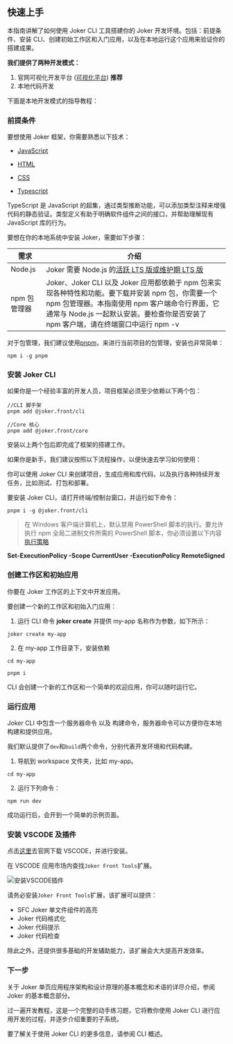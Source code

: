 ## 快速上手

本指南讲解了如何使用 Joker CLI 工具搭建你的 Joker 开发环境。包括：前提条件、安装 CLI、创建初始工作区和入门应用，以及在本地运行这个应用来验证你的搭建成果。

**我们提供了两种开发模式：**

1. 官网可视化开发平台 ([可视化平台](https://viscode.jokers.pub)) **推荐**
2. 本地代码开发

下面是本地开发模式的指导教程：

### 前提条件

要想使用 Joker 框架，你需要熟悉以下技术：

-   [JavaScript](https://developer.mozilla.org/docs/Web/JavaScript/A_re-introduction_to_JavaScript)

-   [HTML](https://developer.mozilla.org/docs/Learn/HTML/Introduction_to_HTML)

-   [CSS](https://developer.mozilla.org/docs/Learn/CSS/First_steps)

-   [Typescript](https://www.typescriptlang.org/)

TypeScript 是 JavaScript 的超集，通过类型推断功能，可以添加类型注释来增强代码的静态验证。类型定义有助于明确软件组件之间的接口，并帮助理解现有 JavaScript 库的行为。

要想在你的本地系统中安装 Joker，需要如下步骤：

| 需求         | 介绍                                                                                                                                                                                                                                        |
| ------------ | ------------------------------------------------------------------------------------------------------------------------------------------------------------------------------------------------------------------------------------------- |
| Node.js      | Joker 需要 Node.js 的[活跃 LTS 版或维护期 LTS 版](https://nodejs.org/en)                                                                                                                                                                    |
| npm 包管理器 | Joker、Joker CLI 以及 Joker 应用都依赖于 npm 包来实现各种特性和功能。要下载并安装 npm 包，你需要一个 npm 包管理器。本指南使用 npm 客户端命令行界面，它通常与 Node.js 一起默认安装。要检查你是否安装了 npm 客户端，请在终端窗口中运行 npm -v |

对于包管理，我们建议使用[pnpm](https://pnpm.js.org/)，来进行当前项目的包管理，安装也非常简单：

```
npm i -g pnpm
```

### 安装 Joker CLI

如果你是一个经验丰富的开发人员，项目框架必须至少依赖以下两个包：

```
//CLI 脚手架
pnpm add @joker.front/cli

//Core 核心
pnpm add @joker.front/core
```

安装以上两个包后即完成了框架的搭建工作。

如果你是新手，我们建议按照以下流程操作，以便快速去学习如何使用：

你可以使用 Joker CLI 来创建项目，生成应用和库代码，以及执行各种持续开发任务，比如测试、打包和部署。

要安装 Joker CLI，请打开终端/控制台窗口，并运行如下命令：

```
pnpm i -g @joker.front/cli
```

> 在 Windows 客户端计算机上，默认禁用 PowerShell 脚本的执行。要允许执行 npm 全局二进制文件所需的 PowerShell 脚本，你必须设置以下内容[执行策略](https://learn.microsoft.com/en-us/powershell/module/microsoft.powershell.core/about/about_execution_policies?view=powershell-7.4)

**Set-ExecutionPolicy -Scope CurrentUser -ExecutionPolicy RemoteSigned**

### 创建工作区和初始应用

你要在 Joker 工作区的上下文中开发应用。

要创建一个新的工作区和初始入门应用：

1. 运行 CLI 命令 **joker create** 并提供 my-app 名称作为参数，如下所示：

```
joker create my-app
```

2. 在 my-app 工作目录下，安装依赖

```
cd my-app

pnpm i
```

CLI 会创建一个新的工作区和一个简单的欢迎应用，你可以随时运行它。

### 运行应用

Joker CLI 中包含一个服务器命令 以及 构建命令，服务器命令可以方便你在本地构建和提供应用。

我们默认提供了`dev`和`build`两个命令，分别代表开发环境和代码构建。

1. 导航到 workspace 文件夹，比如 my-app。

```
cd my-app
```

2. 运行下列命令：

```
npm run dev
```

成功运行后，会开到一个简单的示例页面。

### 安装 VSCODE 及插件

点击[这里](https://code.visualstudio.com/)去官网下载 VSCODE，并进行安装。

在 VSCODE 应用市场内查找`Joker Front Tools`扩展。

![安装VSCODE插件](/base/vscode-extend-install.png)

请务必安装`Joker Front Tools`扩展，该扩展可以提供：

-   SFC Joker 单文件组件的高亮
-   Joker 代码格式化
-   Joker 代码提示
-   Joker 代码检查

除此之外，还提供很多基础的开发辅助能力，该扩展会大大提高开发效率。

### 下一步

关于 Joker 单页应用程序架构和设计原理的基本概念和术语的详尽介绍，参阅 Joker 的基本概念部分。

过一遍开发教程，这是一个完整的动手练习题，它将教你使用 Joker CLI 进行应用开发的过程，并逐步介绍重要的子系统。

要了解关于使用 Joker CLI 的更多信息，请参阅 CLI 概述。
